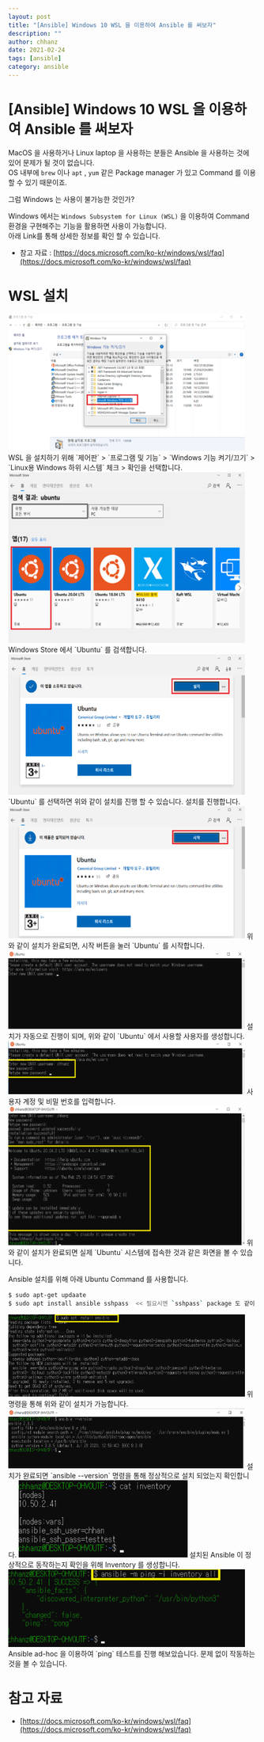 ```yaml
---
layout: post
title: "[Ansible] Windows 10 WSL 을 이용하여 Ansible 를 써보자"
description: ""
author: chhanz
date: 2021-02-24
tags: [ansible]
category: ansible
---
```


# [Ansible] Windows 10 WSL 을 이용하여 Ansible 를 써보자
MacOS 을 사용하거나 Linux laptop 을 사용하는 분들은 Ansible 을 사용하는 것에 있어 문제가 될 것이 없습니다.   
OS 내부에 `brew` 이나 `apt` , `yum` 같은 Package manager 가 있고 Command 를 이용 할 수 있기 때문이죠.   
   
그럼 Windows 는 사용이 불가능한 것인가?   
   
Windows 에서는 `Windows Subsystem for Linux (WSL)` 을 이용하여 Command 환경을 구현해주는 기능을 활용하면 사용이 가능합니다.   
아래 Link를 통해 상세한 정보를 확인 할 수 있습니다.   
* 참고 자료 : [https://docs.microsoft.com/ko-kr/windows/wsl/faq](https://docs.microsoft.com/ko-kr/windows/wsl/faq)   
   
# WSL 설치 
<img src="/assets/images/post/2021-02-24-ansible-wsl/1.png" style="max-width: 95%; height: auto;">   
WSL 을 설치하기 위해 `제어판` > `프로그램 및 기능` > `Windows 기능 켜기/끄기` > `Linux용 Windows 하위 시스템` 체크 > 확인을 선택합니다.   
   
<img src="/assets/images/post/2021-02-24-ansible-wsl/2.png" style="max-width: 95%; height: auto;">   
Windows Store 에서 `Ubuntu` 를 검색합니다.      
   
<img src="/assets/images/post/2021-02-24-ansible-wsl/3.png" style="max-width: 95%; height: auto;">   
`Ubuntu` 를 선택하면 위와 같이 설치를 진행 할 수 있습니다.   
설치를 진행합니다.   
   
<img src="/assets/images/post/2021-02-24-ansible-wsl/4.png" style="max-width: 95%; height: auto;">   
위와 같이 설치가 완료되면, 시작 버튼을 눌러 `Ubuntu` 를 시작합니다.      
   
<img src="/assets/images/post/2021-02-24-ansible-wsl/5.png" style="max-width: 95%; height: auto;">   
설치가 자동으로 진행이 되며, 위와 같이 `Ubuntu` 에서 사용할 사용자를 생성합니다.   
   
<img src="/assets/images/post/2021-02-24-ansible-wsl/6.png" style="max-width: 95%; height: auto;">   
사용자 계정 및 비밀 번호를 입력합니다.   
   
<img src="/assets/images/post/2021-02-24-ansible-wsl/7.png" style="max-width: 95%; height: auto;">   
위와 같이 설치가 완료되면 실제 `Ubuntu` 시스템에 접속한 것과 같은 화면을 볼 수 있습니다.   

Ansible 설치를 위해 아래 Ubuntu Command 를 사용합니다.   
```bash
$ sudo apt-get updaate
$ sudo apt install ansible sshpass  << 필요시엔 `sshpass` package 도 같이 설치합니다.
```
   
<img src="/assets/images/post/2021-02-24-ansible-wsl/8.png" style="max-width: 95%; height: auto;">   
위 명령을 통해 위와 같이 설치가 가능합니다.   
   
<img src="/assets/images/post/2021-02-24-ansible-wsl/9.png" style="max-width: 95%; height: auto;">   
설치가 완료되면 `ansible --version` 명령을 통해 정상적으로 설치 되었는지 확인합니다.   
   
<img src="/assets/images/post/2021-02-24-ansible-wsl/10.png" style="max-width: 95%; height: auto;">   
설치된 Ansible 이 정상적으로 동작하는지 확인을 위해 Inventory 를 생성합니다.   
   
<img src="/assets/images/post/2021-02-24-ansible-wsl/11.png" style="max-width: 95%; height: auto;">   
Ansible ad-hoc 을 이용하여 `ping` 테스트를 진행 해보았습니다.   
문제 없이 작동하는 것을 볼 수 있습니다.      
   
# 참고 자료 
* [https://docs.microsoft.com/ko-kr/windows/wsl/faq](https://docs.microsoft.com/ko-kr/windows/wsl/faq)   